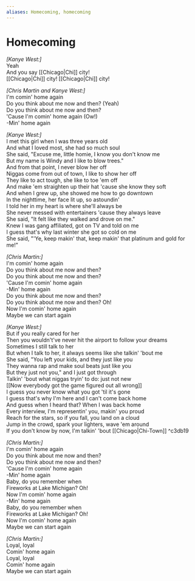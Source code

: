 ```yaml
---
aliases: Homecoming, homecoming
---
```



# Homecoming

_[Kanye West:]_  
Yeah  
And you say [[Chicago|Chi]] city!  
[[Chicago|Chi]] city! [[Chicago|Chi]] city!  

_[Chris Martin and Kanye West:]_  
I'm comin' home again  
Do you think about me now and then? (Yeah)  
Do you think about me now and then?  
'Cause I'm comin' home again (Ow!)  
-Min' home again  

_[Kanye West:]_  
I met this girl when I was three years old  
And what I loved most, she had so much soul  
She said, "Excuse me, little homie, I know you don't know me  
But my name is Windy and I like to blow trees."  
And from that point, I never blow her off  
Niggas come from out of town, I like to show her off  
They like to act tough, she like to toe 'em off  
And make 'em straighten up their hat 'cause she know they soft  
And when I grew up, she showed me how to go downtown  
In the nighttime, her face lit up, so astoundin'  
I told her in my heart is where she'll always be  
She never messed with entertainers 'cause they always leave  
She said, "It felt like they walked and drove on me."  
Knew I was gang affiliated, got on TV and told on me  
I guess that's why last winter she got so cold on me  
She said, "'Ye, keep makin' that, keep makin' that platinum and gold for me!"  

_[Chris Martin:]_  
I'm comin' home again  
Do you think about me now and then?  
Do you think about me now and then?  
'Cause I'm comin' home again  
-Min' home again  
Do you think about me now and then?  
Do you think about me now and then? Oh!  
Now I'm comin' home again  
Maybe we can start again  

_[Kanye West:]_  
But if you really cared for her  
Then you wouldn't've never hit the airport to follow your dreams  
Sometimes I still talk to her  
But when I talk to her, it always seems like she talkin' 'bout me  
She said, "You left your kids, and they just like you  
They wanna rap and make soul beats just like you  
But they just not you," and I just got through  
Talkin' 'bout what niggas tryin' to do: just not new  
[[Now everybody got the game figured out all wrong]]  
I guess you never know what you got 'til it's gone  
I guess that's why I'm here and I can't come back home  
And guess when I heard that? When I was back home  
Every interview, I'm representin' you, makin' you proud  
Reach for the stars, so if you fall, you land on a cloud  
Jump in the crowd, spark your lighters, wave 'em around  
If you don't know by now, I'm talkin' 'bout [[Chicago|Chi-Town]] ^c3db19

_[Chris Martin:]_  
I'm comin' home again  
Do you think about me now and then?  
Do you think about me now and then?  
'Cause I'm comin' home again  
-Min' home again  
Baby, do you remember when  
Fireworks at Lake Michigan? Oh!  
Now I'm comin' home again  
-Min' home again  
Baby, do you remember when  
Fireworks at Lake Michigan? Oh!  
Now I'm comin' home again  
Maybe we can start again  

_[Chris Martin:]_  
Loyal, loyal  
Comin' home again  
Loyal, loyal  
Comin' home again  
Maybe we can start again
